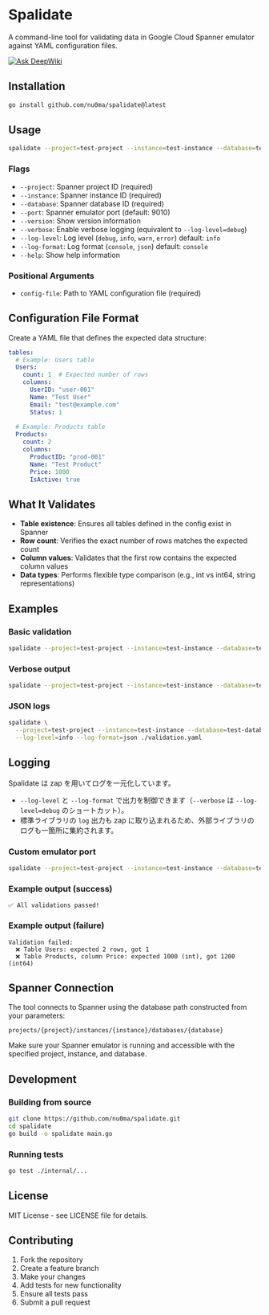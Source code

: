 # Spalidate

A command-line tool for validating data in Google Cloud Spanner emulator against YAML configuration files.

[![Ask DeepWiki](https://deepwiki.com/badge.svg)](https://deepwiki.com/nu0ma/spalidate)

## Installation

```bash
go install github.com/nu0ma/spalidate@latest
```

## Usage

```bash
spalidate --project=test-project --instance=test-instance --database=test-database ./validation.yaml
```

### Flags

- `--project`: Spanner project ID (required)
- `--instance`: Spanner instance ID (required)  
- `--database`: Spanner database ID (required)
- `--port`: Spanner emulator port (default: 9010)
- `--version`: Show version information
- `--verbose`: Enable verbose logging (equivalent to `--log-level=debug`)
- `--log-level`: Log level (`debug`, `info`, `warn`, `error`) default: `info`
- `--log-format`: Log format (`console`, `json`) default: `console`
- `--help`: Show help information

### Positional Arguments

- `config-file`: Path to YAML configuration file (required)

## Configuration File Format

Create a YAML file that defines the expected data structure:

```yaml
tables:
  # Example: Users table
  Users:
    count: 1  # Expected number of rows
    columns:
      UserID: "user-001"
      Name: "Test User"
      Email: "test@example.com"
      Status: 1
  
  # Example: Products table
  Products:
    count: 2
    columns:
      ProductID: "prod-001"
      Name: "Test Product"
      Price: 1000
      IsActive: true
```

## What It Validates

- **Table existence**: Ensures all tables defined in the config exist in Spanner
- **Row count**: Verifies the exact number of rows matches the expected count
- **Column values**: Validates that the first row contains the expected column values
- **Data types**: Performs flexible type comparison (e.g., int vs int64, string representations)

## Examples

### Basic validation
```bash
spalidate --project=test-project --instance=test-instance --database=test-database ./validation.yaml
```

### Verbose output
```bash
spalidate --project=test-project --instance=test-instance --database=test-database --verbose ./validation.yaml
```

### JSON logs
```bash
spalidate \
  --project=test-project --instance=test-instance --database=test-database \
  --log-level=info --log-format=json ./validation.yaml
```

## Logging

Spalidate は zap を用いてログを一元化しています。

- `--log-level` と `--log-format` で出力を制御できます（`--verbose` は `--log-level=debug` のショートカット）。
- 標準ライブラリの `log` 出力も zap に取り込まれるため、外部ライブラリのログも一箇所に集約されます。

### Custom emulator port
```bash
spalidate --project=test-project --instance=test-instance --database=test-database --port=9020 ./validation.yaml
```

### Example output (success)
```
✅ All validations passed!
```

### Example output (failure)
```
Validation failed:
  ❌ Table Users: expected 2 rows, got 1
  ❌ Table Products, column Price: expected 1000 (int), got 1200 (int64)
```

## Spanner Connection

The tool connects to Spanner using the database path constructed from your parameters:
```
projects/{project}/instances/{instance}/databases/{database}
```

Make sure your Spanner emulator is running and accessible with the specified project, instance, and database.

## Development

### Building from source
```bash
git clone https://github.com/nu0ma/spalidate.git
cd spalidate
go build -o spalidate main.go
```

### Running tests
```bash
go test ./internal/...
```

## License

MIT License - see LICENSE file for details.

## Contributing

1. Fork the repository
2. Create a feature branch
3. Make your changes
4. Add tests for new functionality
5. Ensure all tests pass
6. Submit a pull request
